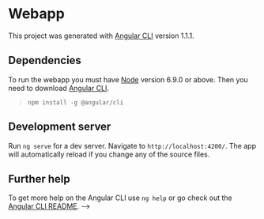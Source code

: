 # Webapp

This project was generated with [Angular CLI](https://github.com/angular/angular-cli) version 1.1.1.

## Dependencies

To run the webapp you must have [Node](https://nodejs.org/en/) version 6.9.0 or above.
Then you need to download [Angular CLI](https://github.com/angular/angular-cli).
>`npm install -g @angular/cli`

## Development server

Run `ng serve` for a dev server. Navigate to `http://localhost:4200/`. The app will automatically reload if you change any of the source files.

<!-- ## Running unit tests

Run `ng test` to execute the unit tests via [Karma](https://karma-runner.github.io).

## Running end-to-end tests

Run `ng e2e` to execute the end-to-end tests via [Protractor](http://www.protractortest.org/).
Before running the tests make sure you are serving the app via `ng serve`. -->

## Further help

To get more help on the Angular CLI use `ng help` or go check out the [Angular CLI README](https://github.com/angular/angular-cli/blob/master/README.md). -->
